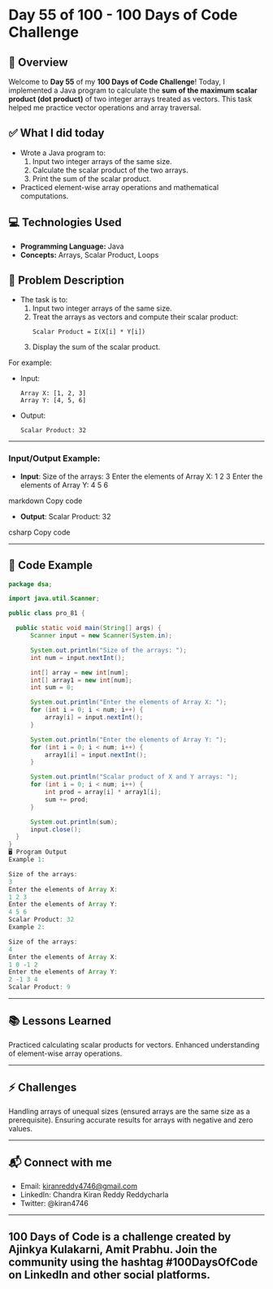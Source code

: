 # Day 55 of 100 - 100 Days of Code Challenge

## 📝 Overview
Welcome to **Day 55** of my **100 Days of Code Challenge**! Today, I implemented a Java program to calculate the **sum of the maximum scalar product (dot product)** of two integer arrays treated as vectors. This task helped me practice vector operations and array traversal.

## ✅ What I did today
- Wrote a Java program to:
  1. Input two integer arrays of the same size.
  2. Calculate the scalar product of the two arrays.
  3. Print the sum of the scalar product.
- Practiced element-wise array operations and mathematical computations.

## 💻 Technologies Used
- **Programming Language:** Java
- **Concepts:** Arrays, Scalar Product, Loops

## 📖 Problem Description
- The task is to:
  1. Input two integer arrays of the same size.
  2. Treat the arrays as vectors and compute their scalar product:
     ```
     Scalar Product = Σ(X[i] * Y[i])
     ```
  3. Display the sum of the scalar product.

For example:
  - Input:
    ```
    Array X: [1, 2, 3]
    Array Y: [4, 5, 6]
    ```
  - Output:
    ```
    Scalar Product: 32
    ```

---

### Input/Output Example:

- **Input**:
Size of the arrays: 3 Enter the elements of Array X: 1 2 3 Enter the elements of Array Y: 4 5 6

markdown
Copy code
- **Output**:
Scalar Product: 32

csharp
Copy code

---

## 📝 Code Example

```java
package dsa;

import java.util.Scanner;

public class pro_81 {

  public static void main(String[] args) {
      Scanner input = new Scanner(System.in);

      System.out.println("Size of the arrays: ");
      int num = input.nextInt();

      int[] array = new int[num];
      int[] array1 = new int[num];
      int sum = 0;

      System.out.println("Enter the elements of Array X: ");
      for (int i = 0; i < num; i++) {
          array[i] = input.nextInt();
      }

      System.out.println("Enter the elements of Array Y: ");
      for (int i = 0; i < num; i++) {
          array1[i] = input.nextInt();
      }

      System.out.println("Scalar product of X and Y arrays: ");
      for (int i = 0; i < num; i++) {
          int prod = array[i] * array1[i];
          sum += prod;
      }

      System.out.println(sum);
      input.close();
  }
}
🖥️ Program Output
Example 1:

Size of the arrays: 
3
Enter the elements of Array X: 
1 2 3
Enter the elements of Array Y: 
4 5 6
Scalar Product: 32
Example 2:

Size of the arrays: 
4
Enter the elements of Array X: 
1 0 -1 2
Enter the elements of Array Y: 
2 -1 3 4
Scalar Product: 9
```
---
## 📚 Lessons Learned
Practiced calculating scalar products for vectors.
Enhanced understanding of element-wise array operations.

---
## ⚡ Challenges
Handling arrays of unequal sizes (ensured arrays are the same size as a prerequisite).
Ensuring accurate results for arrays with negative and zero values.

---
## 📬 Connect with me
- Email: kiranreddy4746@gmail.com
- LinkedIn: Chandra Kiran Reddy Reddycharla
- Twitter: @kiran4746

---
## 100 Days of Code is a challenge created by Ajinkya Kulakarni, Amit Prabhu. Join the community using the hashtag #100DaysOfCode on LinkedIn and other social platforms.
